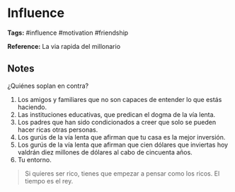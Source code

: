 # Influence

**Tags:** #influence #motivation #friendship

**Reference:** La  via rapida del millonario

## Notes

¿Quiénes soplan en contra?

1. Los amigos y familiares que no son capaces de entender lo que
estás haciendo.
2. Las instituciones educativas, que predican el dogma de la vía lenta.
3. Los padres que han sido condicionados a creer que solo se pueden
hacer ricas otras personas.
4. Los gurús de la vía lenta que afirman que tu casa es la mejor
inversión.
5. Los gurús de la vía lenta que afirman que cien dólares que inviertas
hoy valdrán diez millones de dólares al cabo de cincuenta años.
6. Tu entorno.


> Si quieres ser rico, tienes que empezar a pensar como los ricos. El tiempo es el rey.
